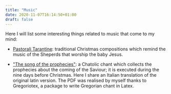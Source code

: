 ```yaml
---
title: "Music"
date: 2020-11-07T16:14:50+01:00
draft: false
---
```


Here I will list some interesting things related to music that come to my mind: 

* [Pastorali Tarantine](/Pastorali_tarantine.mp3): traditional Christmas compositions which remind the music of the Sheperds that worship the baby Jesus.

* ["The song of the prophecies"](/Invitatorio.pdf): a Chatolic chant which collects the prophecies about the coming of the Saviour; it is executed during the nine days before Christmas.  Here I share an Italian translation of the original latin version. The PDF was realised by myself thanks to Gregoriotex, a package to write Gregorian chant in Latex.
